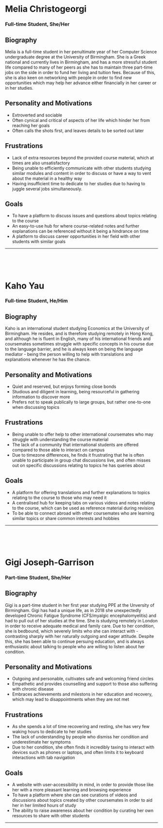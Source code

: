 # Melia Christogeorgi
### Full-time Student, She/Her

## Biography
Melia is a full-time student in her penultimate year of her Computer Science undergraduate degree at the University of Birmingham. She is a Greek national and currently lives in Birmingham, and has a more stressful student life compared to many of her peers as she has to maintain three part-time jobs on the side in order to fund her living and tuition fees. Because of this, she is also keen on networking with people in order to find new opportunities which may help her advance either financially in her career or in her studies.

## Personality and Motivations
- Extroverted and sociable
- Often cynical and critical of aspects of her life which hinder her from reaching her goals
- Often calls the shots first, and leaves details to be sorted out later

## Frustrations
- Lack of extra resources beyond the provided course material, which at times are also unsatisfactory
- Being unable to efficiently communicate with other students studying similar modules and content in order to discuss or have a way to vent about the material in a healthy way
- Having insufficient time to dedicate to her studies due to having to juggle several jobs simultaneously.

## Goals
- To have a platform to discuss issues and questions about topics relating to the course
- An easy-to-use hub for where course-related notes and further explanations can be referenced without it being a hindrance on time
- A platform to discuss career opportunities in her field with other students with similar goals

---
<br>
<br>
<br>

# Kaho Yau
### Full-time Student, He/Him

## Biography
Kaho is an international student studying Economics at the University of Birmingham. He resides, and is therefore studying remotely in Hong Kong, and although he is fluent in English, many of his international friends and coursemates sometimes struggle with specific concepts in his course due to the language barrier, and he is always keen on being the language mediator - being the person willing to help with translations and explanations whenever he has the chance.

## Personality and Motivations
- Quiet and reserved, but enjoys forming close bonds
- Studious and diligent in learning, being resourceful in gathering information to discover more
- Prefers not to speak publically to large groups, but rather one-to-one when discussing topics

## Frustrations
- Being unable to offer help to other international coursemates who may struggle with understanding the course material
- The lack of a community that international students are offered compared to those able to interact on campus
- Due to timezone differences, he finds it frustrating that he is often unable to participate in group chat discussions live, and often misses out on specific discussions relating to topics he has queries about

## Goals
- A platform for offering translations and further explanations to topics relating to the course to those who may need it
- A centralised hub for keeping tabs on various videos and notes relating to the course, which can be used as reference material during revision
- To be able to connect abroad with other coursemates who are learning similar topics or share common interests and hobbies

---
<br>
<br>
<br>

# Gigi Joseph-Garrison
### Part-time Student, She/Her

## Biography
Gigi is a part-time student in her first year studying PPE at the Unversity of Birmingham. Gigi has had a unique life, as in 2018 she unexpectedly developed Chronic Fatigue Syndrome (CFS/myalgic encephalomyelitis) and had to pull out of her studies at the time. She is studying remotely in London in order to receive adequate medical and family care. Due to her condition, she is bedbound, which severely limits who she can interact with - contrasting sharply with her naturally outgoing and eager attitude. Despite this, she has been able to continue persuing education, and is always enthusiastic about talking to people who are willing to listen about her condition. 

## Personality and Motivations
- Outgoing and personable, cultivates safe and welcoming friend circles
- Empathetic and provides counselling and support to those also suffering with chronic disease
- Embraces achievements and milestons in her education and recovery, which may lead to disappointments when they are not met

## Frustrations
- As she spends a lot of time recovering and resting, she has very few waking hours to dedicate to her studies
- The lack of understanding by people who dismiss her condition and underestimate her symptoms
- Due to her condition, she often finds it incredibly taxing to interact with devices such as phones or laptops, and often limits it to keyboard interactions with tab navigation

## Goals
- A website with user-accessibility in mind, in order to provide those like her with a more pleasant learning and browsing experience
- To have a platform where she can see curations of videos and discussions about topics created by other coursemates in order to aid her in her limited hours of study
- The ability to raise awareness about her condition by curating her own resources to share with other students

---
<br>
<br>
<br>